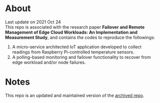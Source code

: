 # About
Last update on 2021 Oct 24\
This repo is associated with the research paper **Failover and Remote Management of Edge Cloud Workloads: An Implementation and Measurement Study**, and contains the codes to reproduce the followings:
1. A micro-service architected IoT application developed to collect readings from Raspberry Pi-controlled temperature sensors.
2. A polling-based monitoring and failover functionality to recover from edge workload and/or node failures.

# Notes
This repo is an updated and maintained version of the [archived repo](https://github.com/sifotes/4901-Capstone2020).

